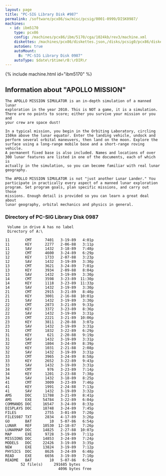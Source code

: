 ```yaml
---
layout: page
title: "PC-SIG Library Disk #987"
permalink: /software/pcx86/sw/misc/pcsig/0001-0999/DISK0987/
machines:
  - id: ibm5170
    type: pcx86
    config: /machines/pcx86/ibm/5170/cga/1024kb/rev3/machine.xml
    diskettes: /machines/pcx86/diskettes.json,/disks/pcsig0/pcx86/diskettes.json
    autoGen: true
    autoMount:
      B: "PC-SIG Library Disk 0987"
    autoType: $date\r$time\rB:\rDIR\r
---
```


{% include machine.html id="ibm5170" %}

## Information about "APOLLO MISSION"

    The APOLLO MISSION SIMULATOR is an in-depth simulation of a manned lunar
    exploration in the year 2010. This is NOT a game, it is a simulation.
    There are no points to score; either you survive your mission or you and
    your crew are space dust!
    
    In a typical mission, you begin in the Orbiting Laboratory, circling
    150km above the lunar equator. Enter the landing vehicle, undock and
    perform several orbital maneuvers, then land on the moon. Explore the
    surface using a long-range mobile base and a short-range roving vehicle.
    A permanent fixed base is also included. Names and locations of over
    300 lunar features are listed in one of the documents, each of which is
    actually in the simulation, so you can become familiar with real lunar
    geography.
    
    The APOLLO MISSION SIMULATOR is not "just another Lunar Lander." You
    participate in practically every aspect of a manned lunar exploration
    program. Set program goals, plan specific missions, and carry out those
    missions. Enough detail is provided so you can learn a great deal about
    lunar geography, orbital mechanics and physics in general.

### Directory of PC-SIG Library Disk 0987

     Volume in drive A has no label
     Directory of A:\

    11       CMT      7401   3-19-89   4:01p
    11       KEY      2277   2-06-88   3:11p
    11       SAV      1432   3-18-89   7:48p
    12       CMT      4600   3-24-89   6:29p
    12       KEY      1733   2-07-88   3:23p
    12       SAV      1432   3-19-89   3:30p
    13       CMT      3621   3-24-89   7:01p
    13       KEY      3934   2-09-88   8:04p
    13       SAV      1432   3-19-89   3:30p
    14       CMT      3598   3-23-89  11:30p
    14       KEY      1118   3-23-89  11:33p
    14       SAV      1432   3-19-89   3:30p
    21       CMT      2915   3-21-89   8:40p
    21       KEY      3001   2-16-88  10:01p
    21       SAV      1432   3-19-89   3:30p
    22       CMT      2873   3-21-89   9:33p
    22       KEY      3372   3-23-89   8:36p
    22       SAV      1432   3-19-89   3:31p
    23       CMT      2221   3-21-89  10:06p
    23       KEY      3811   2-20-88   3:07p
    23       SAV      1432   3-19-89   3:31p
    31       CMT      1832   3-22-89   6:29p
    31       KEY       621   2-20-88   9:19p
    31       SAV      1432   3-19-89   3:31p
    32       CMT      1804   3-24-89   8:39p
    32       KEY      1031   2-21-88   2:08p
    32       SAV      1432   3-19-89   3:31p
    33       CMT      3965   3-24-89   8:58p
    33       KEY      2652   3-22-89   9:43p
    33       SAV      1432   3-19-89   3:31p
    34       CMT       976   3-23-89   7:14p
    34       KEY      1201   2-23-88   7:38p
    34       SAV      1432   3-18-89   8:25p
    41       CMT      3009   3-23-89   7:46p
    41       KEY      1991   2-24-88   7:13p
    41       SAV      1432   3-19-89   3:32p
    AMS      DOC     11788   3-21-89   8:41p
    AMS      EXE     54784   3-22-89   6:04p
    COMMANDS DOC     16547   3-24-89   8:33p
    DISPLAYS DOC     18748   3-24-89   7:45p
    FILES             2755   3-01-89   7:20p
    FILES987 TXT      2834   4-17-89   3:26p
    GO       BAT        10   5-07-86   6:54p
    LUNAR    REF     10530  12-18-87   7:26p
    LUNARMAP DOC     14825   2-27-88  10:07p
    MAP      EXE      9728   3-19-89   7:11p
    MISSIONS DOC     14853   3-24-89   7:24p
    MODELS   DOC     22426   3-19-89   3:35p
    NEW      EXE     13824   3-19-89   7:12p
    PHYSICS  DOC      8626   3-24-89   6:48p
    READ     EXE      6656   3-19-89   7:10p
    README   BAT        10   5-07-86   6:54p
           52 file(s)     291685 bytes
                            4096 bytes free
